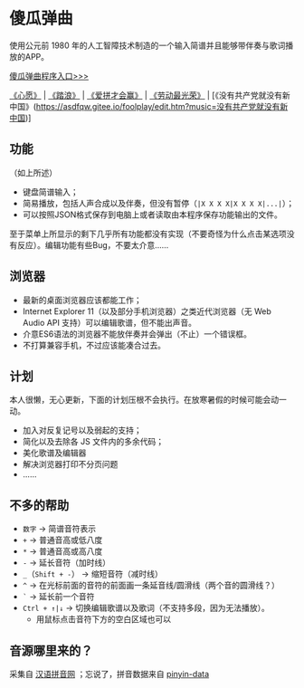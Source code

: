 # 傻瓜弹曲

使用公元前 1980 年的人工智障技术制造的一个输入简谱并且能够带伴奏与歌词播放的APP。


[傻瓜弹曲程序入口>>>](https://asdfqw.gitee.io/foolplay/edit.htm "傻瓜弹曲程序入口>>>")

[《心愿》](https://asdfqw.gitee.io/foolplay/edit.htm?music=心愿) | 
[《踏浪》](https://asdfqw.gitee.io/foolplay/edit.htm?music=踏浪) | 
[《爱拼才会赢》](https://asdfqw.gitee.io/foolplay/edit.htm?music=爱拼才会赢) | 
[《劳动最光荣》](https://asdfqw.gitee.io/foolplay/edit.htm?music=劳动最光荣) | 
[《没有共产党就没有新中国》(https://asdfqw.gitee.io/foolplay/edit.htm?music=没有共产党就没有新中国)]

## 功能
（如上所述）
- 键盘简谱输入；
- 简易播放，包括人声合成以及伴奏，但没有暂停（`|X X X X|X X X X|...|`）；
- 可以按照JSON格式保存到电脑上或者读取由本程序保存功能输出的文件。

至于菜单上所显示的剩下几乎所有功能都没有实现（不要奇怪为什么点击某选项没有反应）。编辑功能有些Bug，不要太介意……

## 浏览器
- 最新的桌面浏览器应该都能工作；
- Internet Explorer 11（以及部分手机浏览器）之类近代浏览器（无 Web Audio API 支持）可以编辑歌谱，但不能出声音。
- 介意ES6语法的浏览器不能放伴奏并会弹出（不止）一个错误框。
- 不打算兼容手机，不过应该能凑合过去。

## 计划
本人很懒，无心更新，下面的计划压根不会执行。在放寒暑假的时候可能会动一动。
- 加入对反复记号以及弱起的支持；
- 简化以及去除各 JS 文件内的多余代码；
- 美化歌谱及编辑器
- 解决浏览器打印不分页问题
- ......

## 不多的帮助
- `数字` -> 简谱音符表示
- `+` -> 普通音高或低八度
- `*` -> 普通音高或高八度
- `-` -> 延长音符（加时线）
- `_`（`Shift + -`） -> 缩短音符（减时线）
- `^` -> 在光标前面的音符的前面画一条延音线/圆滑线（两个音的圆滑线？）
- `` ` `` -> 延长前一个音符
- `Ctrl + ↑|↓` -> 切换编辑歌谱以及歌词（不支持多段，因为无法播放）。
  - 用鼠标点击音符下方的空白区域也可以

## 音源哪里来的？
采集自 [汉语拼音网](http://www.hanyupinyin.cn/ "汉语拼音网") ；忘说了，拼音数据来自 [pinyin-data](https://github.com/mozillazg/pinyin-data "pinyin-data")